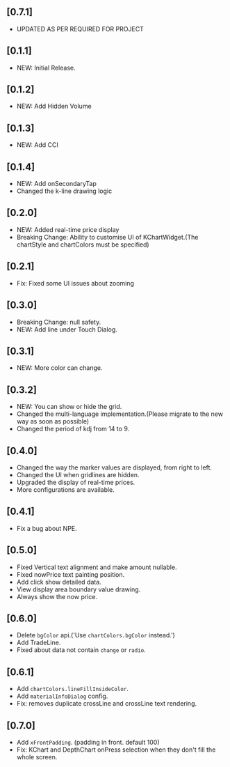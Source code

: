 ## [0.7.1]
* UPDATED AS PER REQUIRED FOR PROJECT

## [0.1.1]

* NEW: Initial Release.

## [0.1.2]

* NEW: Add Hidden Volume

## [0.1.3]

* NEW: Add CCI
 
## [0.1.4]

* NEW: Add onSecondaryTap
* Changed the k-line drawing logic

## [0.2.0]

* NEW: Added real-time price display
* Breaking Change: Ability to customise UI of KChartWidget.(The chartStyle and chartColors must be specified)

## [0.2.1]

* Fix: Fixed some UI issues about zooming

## [0.3.0]

* Breaking Change: null safety.
* NEW: Add line under Touch Dialog.

## [0.3.1]

* NEW: More color can change.

## [0.3.2]

* NEW: You can show or hide the grid.
* Changed the multi-language implementation.(Please migrate to the new way as soon as possible)
* Changed the period of kdj from 14 to 9.

## [0.4.0]

* Changed the way the marker values are displayed, from right to left.
* Changed the UI when gridlines are hidden.
* Upgraded the display of real-time prices.
* More configurations are available.

## [0.4.1]

* Fix a bug about NPE.

## [0.5.0]

* Fixed Vertical text alignment and make amount nullable.
* Fixed nowPrice text painting position.
* Add click show detailed data.
* View display area boundary value drawing. 
* Always show the now price.

## [0.6.0]

* Delete `bgColor` api.('Use `chartColors.bgColor` instead.')
* Add TradeLine.
* Fixed about data not contain `change` or `radio`.

## [0.6.1]

* Add `chartColors.lineFillInsideColor`.
* Add `materialInfoDialog` config.
* Fix: removes duplicate crossLine and crossLine text rendering.

## [0.7.0]

* Add `xFrontPadding`. (padding in front. default 100)
* Fix: KChart and DepthChart onPress selection when they don't fill the whole screen.